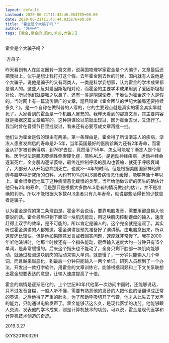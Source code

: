 ```yaml
---
layout: default
Lastmod: 2020-06-21T11:43:46.064705+00:00
date: 2020-06-21T11:43:44.035876+00:00
title: "霍金是个大骗子吗？"
author: "方舟子"
tags: [霍金,霍金的,肌肉,单词,大骗子]
---
```


霍金是个大骗子吗？

·方舟子·

昨天看到有人在朋友圈转一篇文章，说英国物理学家霍金是个大骗子，文章最后还把我扯上，似乎是想让我打打这个假。去年霍金刚去世的时候，国内就有人说他是个大骗子。说他是骗子的又有两类人，一类是科学妄想家，认为霍金的学术成果都是骗人的。这些人反对爱因斯坦相对论，而霍金的主要学术成果用到了爱因斯坦相对论，所以他们就要嗤之以鼻了。还有一类是阴谋论者，干脆认为霍金这个人是假的。当时网上有一篇流传很广的文章，题目叫做《霍金团队的世纪大骗局还要持续多久？》，是一个自称在做科普的人写的，它的主要观点就是真实的霍金其实早就死了，大家看到的霍金是一个机器人冒充的。我昨天看到的那篇文章，其主要内容就是根据这篇文章编写的。这种阴谋论以前就出现过，因为霍金去世，又流行了。我当时曾在音频节目里批驳过，看来还有必要写成文章再批一批。

他们认为霍金是假的理由有两条。第一条理由是，霍金得了所谓渐冻人的疾病，渐冻人患者发病后的寿命是2-5年，当年英国最好的医院诊断为还有2年寿命，而霍金从21岁被诊断得病，到76岁去世，竟然活了55年，怎么可能呢？渐冻人是个俗称，医学说法是肌肉萎缩性侧索硬化症，简称ALS，是运动神经疾病，运动神经会逐渐死亡，全身肌肉逐渐萎缩，最终连控制呼吸的肌肉也萎缩，就死于呼吸衰竭了。大部分人从开始患病到死亡，也就3～4年的时间。但是根据美国国家神经障碍与脑卒中研究所的资料，大约有10%的ALS患者病情恶化缓慢，能够存活十年以上。霍金很幸运地属于这种病情恶化缓慢的类型。当年给他做诊断的医生的确估计他只有2年的寿命，但是那只是根据大多数ALS患者的情况做出的估计，并不是准确的判断。所以不能根据大多数ALS患者只有几年寿命，就说那些活得长的少数患者是骗子。

认为霍金是假的第二条理由是，霍金不会说话，要靠电脑发音，需要用键盘输入他要说的话。霍金最后只剩下面部一块肌肉能动，用这块肌肉控制键盘的输入，速度赶得上双手的效率，是不可能的，所以肯定是骗人的。这个完全就是造谣了。其实听过霍金演讲的人都知道，霍金演讲是预先准备好了演讲稿，由电脑念出来，所以速度还比较快，但是他如果随意发言或者回答问题，速度就非常慢了。我在2000年听他演讲时，他那个时候还有一个指头能动，键盘输入速度大约一分钟只有15个单词，是非常缓慢的。后来这个指头也不能动了，全身只剩下脸部一块肌肉能够动，就通过检测这块肌肉的抽动来输入单词，就更慢了，一分钟只能输入几个单词，而且越来越恶化，到最后一分钟只能输入一两个单词。研究人员想到了一个办法，开发出一款打字软件，用霍金的文章训练它，能够根据词频和上下文关系联想出霍金想要表达的意思，让输入速度提高了十倍。

霍金的病情是逐渐恶化的。上个世纪80年代他第一次访问中国时，还能够说话，只不过发音含糊，一般人听不懂，需要有熟悉他的发音的人把他说的话翻译成正常的英语。之后他得了严重的肺炎，为了帮助呼吸切开了气管，他才从此失去了发声的能力，只能通过电脑发声了。霍金能够活这么久，是现代医学的功劳。他能够跟人交流、发表他的学术成果，则是计算机技术的功劳。可以说，霍金是现代医学和计算机技术创造的奇迹。

2019.3.27

(XYS20190329)


